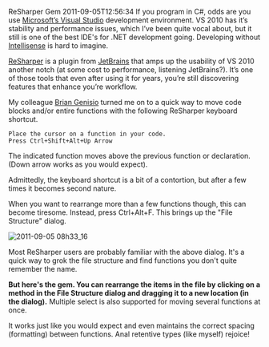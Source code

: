 ReSharper Gem
2011-09-05T12:56:34
If you program in C#, odds are you use [Microsoft’s Visual Studio](http://www.microsoft.com/visualstudio/en-us) development environment. VS 2010 has it’s stability and performance issues, which I’ve been quite vocal about, but it still is one of the best IDE's for .NET development going. Developing without [Intellisense](http://en.wikipedia.org/wiki/Intellisense) is hard to imagine.

[ReSharper](http://www.jetbrains.com/resharper/) is a plugin from [JetBrains](http://www.jetbrains.com/index.html) that amps up the usability of VS 2010 another notch (at some cost to performance, listening JetBrains?). It’s one of those tools that even after using it for years, you’re still discovering features that enhance you’re workflow. 

My colleague [Brian Genisio](http://houseofbilz.com/) turned me on to a quick way to move code blocks and/or entire functions with the following ReSharper keyboard shortcut.
    
      
    Place the cursor on a function in your code.  
    Press Ctrl+Shift+Alt+Up Arrow

  


The indicated function moves above the previous function or declaration. (Down arrow works as you would expect).

Admittedly, the keyboard shortcut is a bit of a contortion, but after a few times it becomes second nature.

When you want to rearrange more than a few functions though, this can become tiresome. Instead, press Ctrl+Alt+F. This brings up the "File Structure" dialog.

![2011-09-05 08h33_16](http://mike-ward.net/content/images/blog/Resharper-Gems_6EFD/2011-09-05-08h33_16.png)

Most ReSharper users are probably familiar with the above dialog. It's a quick way to grok the file structure and find functions you don't quite remember the name.

**But here's the gem. You can rearrange the items in the file by clicking on a method in the File Structure dialog and dragging it to a new location (in the dialog).** Multiple select is also supported for moving several functions at once.

It works just like you would expect and even maintains the correct spacing (formatting) between functions. Anal retentive types (like myself) rejoice! 
